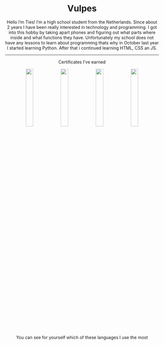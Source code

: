 <h1 align="center">
  Vulpes
</h1>
<p align="center">
  Hello I’m Ties! I’m a high school student from the Netherlands. Since about 2 years I have been really interested in technology and programming. I got into this hobby by taking apart phones and figuring out what parts where inside and what functions they have. Unfortunately my school does not have any lessons to learn about programming thats why in October last year I started learning Python. After that i continued learning HTML, CSS an JS.   
</p>
<hr>
<p align="center">
  Certificates I’ve earned
</p>
<div display="flex" align="center">
  <img src="https://github.com/VulpesLag0pus/Group-Project-Vulpes/blob/main/Vulpes/CSS-certificate.png?raw=true" width="22%">
  <img src ="https://github.com/VulpesLag0pus/Group-Project-Vulpes/blob/main/Vulpes/HTML-certificate.png?raw=true" width="22%">
  <img src="https://github.com/VulpesLag0pus/Group-Project-Vulpes/blob/main/Vulpes/JS-certificate.png?raw=true" width="22%">
  <img src="https://github.com/VulpesLag0pus/Group-Project-Vulpes/blob/main/Vulpes/Python-Certificate.png?raw=true" width="22%">
</div>
<p align="center">
  You can see for yourself which of these languages I use the most
</p>
